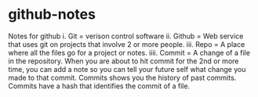 # github-notes
Notes for github
i. Git = verison control software
ii. Github = Web service that uses git on projects that involve 2 or more people.
iii. Repo = A place where all the files go for a project or notes.
iiii. Commit = A change of a file in the repository. When you are about to hit commit for the 2nd or more time, you can add a note so you can tell your future self what change you made to that commit.
Commits shows you the history of past commits. Commits have a hash that identifies the commit of a file. 
